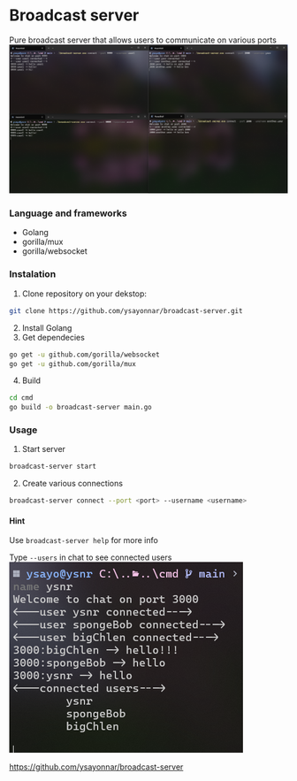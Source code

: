 # Broadcast server

Pure broadcast server that allows users to communicate on various ports
![example](photo.png)

### Language and frameworks

- Golang
- gorilla/mux
- gorilla/websocket

### Instalation

1. Clone repository on your dekstop:

```bash
git clone https://github.com/ysayonnar/broadcast-server.git
```

2. Install Golang
3. Get dependecies

```bash
go get -u github.com/gorilla/websocket
go get -u github.com/gorilla/mux
```

4. Build

```bash
cd cmd
go build -o broadcast-server main.go
```

### Usage

1. Start server

```bash
broadcast-server start
```

2. Create various connections

```bash
broadcast-server connect --port <port> --username <username>
```

#### Hint

 Use `broadcast-server help` for more info

 Type `--users` in chat to see connected users
 ![example](photo1.png)

https://github.com/ysayonnar/broadcast-server
